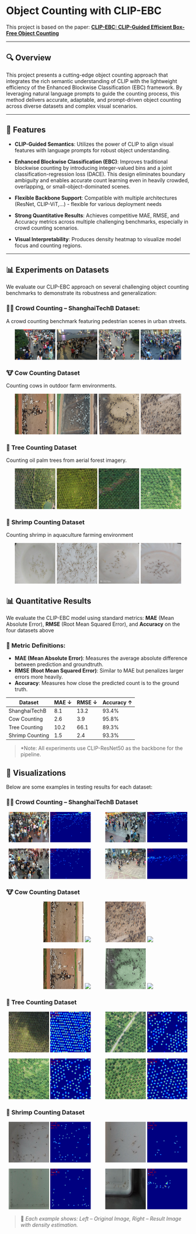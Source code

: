 # Object Counting with CLIP-EBC

This project is based on the paper: **[CLIP-EBC: CLIP-Guided Efficient Box-Free Object Counting](https://arxiv.org/abs/2403.09281)**

---

## 🔍 Overview

This project presents a cutting-edge object counting approach that integrates the rich semantic understanding of CLIP with the lightweight efficiency of the Enhanced Blockwise Classification (EBC) framework. By leveraging natural language prompts to guide the counting process, this method delivers accurate, adaptable, and prompt-driven object counting across diverse datasets and complex visual scenarios.

---

## 🧩 Features

- **CLIP-Guided Semantics**: Utilizes the power of CLIP to align visual features with language prompts for robust object understanding.

- **Enhanced Blockwise Classification (EBC)**: Improves traditional blockwise counting by introducing integer-valued bins and a joint classification-regression loss (DACE). This design eliminates boundary ambiguity and enables accurate count learning even in heavily crowded, overlapping, or small-object-dominated scenes.

- **Flexible Backbone Support**: Compatible with multiple architectures (ResNet, CLIP-ViT,...) - flexible for various deployment needs

- **Strong Quantitative Results**: Achieves competitive MAE, RMSE, and Accuracy metrics across multiple challenging benchmarks, especially in crowd counting scenarios.

- **Visual Interpretability**: Produces density heatmap to visualize model focus and counting regions.

---

## 📊 Experiments on Datasets

We evaluate our CLIP-EBC approach on several challenging object counting benchmarks to demonstrate its robustness and generalization:

### 🧍‍♂️ Crowd Counting – ShanghaiTechB Dataset:

A crowd counting benchmark featuring pedestrian scenes in urban streets.
<p align="center">
  <img src="examples/shb_1.jpg" width="22%" />
  <img src="examples/shb_2.jpg" width="22%" />
  <img src="examples/shb_3.jpg" width="22%" />
  <img src="examples/shb_4.jpg" width="22%" />
</p>

### 🐮 Cow Counting Dataset

Counting cows in outdoor farm environments.
<p align="center">
  <img src="examples/cow_1.jpg" width="22%" height="60%"/>
  <img src="examples/cow_2.jpg" width="22%" height="60%"/>
  <img src="examples/cow_3.jpg" width="22%" height="60%"/>
  <img src="examples/cow_4.jpg" width="22%" height="60%"/>
</p>

### 🌳 Tree Counting Dataset

Counting oil palm trees from aerial forest imagery.
<p align="center">
  <img src="examples/tree_1.jpg" width="22%" />
  <img src="examples/tree_2.jpg" width="22%" />
  <img src="examples/tree_3.jpg" width="22%" />
  <img src="examples/tree_4.jpg" width="22%" />
</p>

### 🦐 Shrimp Counting Dataset

Counting shrimp in aquaculture farming environment
<p align="center">
  <img src="examples/shrimp_1.jpg" width="22%" />
  <img src="examples/shrimp_2.jpg" width="22%" />
  <img src="examples/shrimp_3.jpg" width="22%" />
  <img src="examples/shrimp_4.jpg" width="22%" />
</p>

## 📊 Quantitative Results

We evaluate the CLIP-EBC model using standard metrics: **MAE** (Mean Absolute Error), **RMSE** (Root Mean Squared Error), and **Accuracy** on the four datasets above
### 📐 Metric Definitions:
- **MAE (Mean Absolute Error)**: Measures the average absolute difference between prediction and groundtruth.
- **RMSE (Root Mean Squared Error)**: Similar to MAE but penalizes larger errors more heavily.
- **Accuracy**: Measures how close the predicted count is to the ground truth.
  
| Dataset                 | MAE ↓ | RMSE ↓ | Accuracy ↑ |
|-------------------------|-------|--------|------------|
| ShanghaiTechB           | 8.1   | 13.2   | 93.4%      |
| Cow Counting            | 2.6   | 3.9    | 95.8%      |
| Tree Counting           | 10.2  | 66.1   | 89.3%      |
| Shrimp Counting         | 1.5   | 2.4    | 93.3%      |

> *Note: All experiments use CLIP-ResNet50 as the backbone for the pipeline.

## 🎨 Visualizations

Below are some examples in testing results for each dataset:

### 🧍‍♂️ Crowd Counting – ShanghaiTechB Dataset

<p align="center">
  <img src="testing_examples/shb_test_1.jpg" width="22%" />
  <img src="testing_examples/shb_test_1_ovl.jpg" width="22%" />
  &nbsp;&nbsp;&nbsp;&nbsp;&nbsp;&nbsp;&nbsp;&nbsp;
  <img src="testing_examples/shb_test_2.jpg" width="22%" />
  <img src="testing_examples/shb_test_2_ovl.jpg" width="22%" />
</p>

<p align="center">
  <img src="testing_examples/shb_test_3.jpg" width="22%" />
  <img src="testing_examples/shb_test_3_ovl.jpg" width="22%" />
  &nbsp;&nbsp;&nbsp;&nbsp;&nbsp;&nbsp;&nbsp;&nbsp;
  <img src="testing_examples/shb_test_4.jpg" width="22%" />
  <img src="testing_examples/shb_test_4_ovl.jpg" width="22%" />
</p>

### 🐮 Cow Counting Dataset

<p align="center">
  <img src="testing_examples/cow_test_1.jpg" width="22%" />
  <img src="testing_examples/cow_test_1_ovl.jpg" width="22%" />
  &nbsp;&nbsp;&nbsp;&nbsp;&nbsp;&nbsp;&nbsp;&nbsp;
  <img src="testing_examples/cow_test_2.jpg" width="22%" />
  <img src="testing_examples/cow_test_2_ovl.jpg" width="22%" />
</p>

<p align="center">
  <img src="testing_examples/cow_test_3.jpg" width="22%" />
  <img src="testing_examples/cow_test_3_ovl.jpg" width="22%" />
  &nbsp;&nbsp;&nbsp;&nbsp;&nbsp;&nbsp;&nbsp;&nbsp;
  <img src="testing_examples/cow_test_4.jpg" width="22%" />
  <img src="testing_examples/cow_test_4_ovl.jpg" width="22%" />
</p>

### 🌳 Tree Counting Dataset

<p align="center">
  <img src="testing_examples/tree_test_1.jpg" width="22%" />
  <img src="testing_examples/tree_test_1_ovl.jpg" width="22%" />
  &nbsp;&nbsp;&nbsp;&nbsp;&nbsp;&nbsp;&nbsp;&nbsp;
  <img src="testing_examples/tree_test_2.jpg" width="22%" />
  <img src="testing_examples/tree_test_2_ovl.jpg" width="22%" />
</p>

<p align="center">
  <img src="testing_examples/tree_test_3.jpg" width="22%" />
  <img src="testing_examples/tree_test_3_ovl.jpg" width="22%" />
  &nbsp;&nbsp;&nbsp;&nbsp;&nbsp;&nbsp;&nbsp;&nbsp;
  <img src="testing_examples/tree_test_4.jpg" width="22%" />
  <img src="testing_examples/tree_test_4_ovl.jpg" width="22%" />
</p>

### 🦐 Shrimp Counting Dataset

<p align="center">
  <img src="testing_examples/shrimp_test_1.jpg" width="22%" />
  <img src="testing_examples/shrimp_test_1_ovl.jpg" width="22%" />
  &nbsp;&nbsp;&nbsp;&nbsp;&nbsp;&nbsp;&nbsp;&nbsp;
  <img src="testing_examples/shrimp_test_2.jpg" width="22%" />
  <img src="testing_examples/shrimp_test_2_ovl.jpg" width="22%" />
</p>

<p align="center">
  <img src="testing_examples/shrimp_test_3.jpg" width="22%" />
  <img src="testing_examples/shrimp_test_3_ovl.jpg" width="22%" />
  &nbsp;&nbsp;&nbsp;&nbsp;&nbsp;&nbsp;&nbsp;&nbsp;
  <img src="testing_examples/shrimp_test_4.jpg" width="22%" />
  <img src="testing_examples/shrimp_test_4_ovl.jpg" width="22%" />
</p>

> 📌 *Each example shows: Left – Original Image, Right – Result Image with density estimation.*

